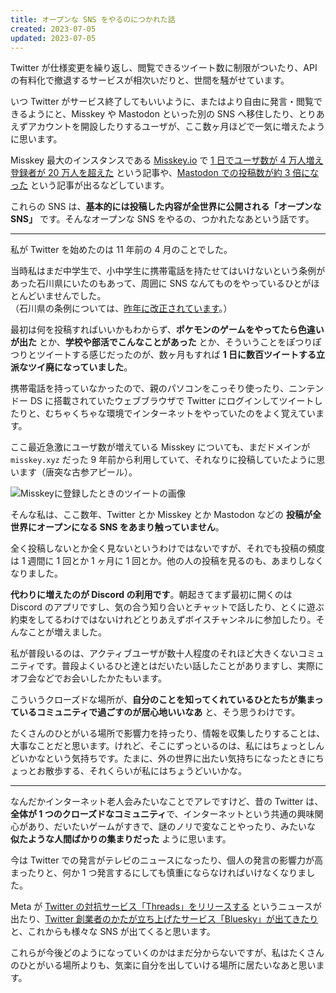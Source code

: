```yaml
---
title: オープンな SNS をやるのにつかれた話
created: 2023-07-05
updated: 2023-07-05
---
```


Twitter が仕様変更を繰り返し、閲覧できるツイート数に制限がついたり、API の有料化で撤退するサービスが相次いだりと、世間を騒がせています。

いつ Twitter がサービス終了してもいいように、またはより自由に発言・閲覧できるようにと、Misskey や Mastodon といった別の SNS へ移住したり、とりあえずアカウントを開設したりするユーザが、ここ数ヶ月ほどで一気に増えたように思います。

Misskey 最大のインスタンスである [Misskey.io](https://misskey.io/) で [1 日でユーザ数が 4 万人増え登録者が 20 万人を超えた](https://www.itmedia.co.jp/news/articles/2307/04/news108.html) という記事や、[Mastodon での投稿数が約 3 倍になった](https://www.itmedia.co.jp/news/articles/2307/04/news073.html) という記事が出るなどしています。

これらの SNS は、**基本的には投稿した内容が全世界に公開される「オープンな SNS」** です。そんなオープンな SNS をやるの、つかれたなあという話です。

---

私が Twitter を始めたのは 11 年前の 4 月のことでした。

当時私はまだ中学生で、小中学生に携帯電話を持たせてはいけないという条例があった石川県にいたのもあって、周囲に SNS なんてものをやっているひとがほとんどいませんでした。  
（石川県の条例については、[昨年に改正されています](https://www.pref.ishikawa.lg.jp/gikai/kaikaku/kodomojourei.html)。）

最初は何を投稿すればいいかもわからず、**ポケモンのゲームをやってたら色違いが出た** とか、**学校や部活でこんなことがあった** とか、そういうことをぽつりぽつりとツイートする感じだったのが、数ヶ月もすれば **1 日に数百ツイートする立派なツイ廃になっていました**。

携帯電話を持っていなかったので、親のパソコンをこっそり使ったり、ニンテンドー DS に搭載されていたウェブブラウザで Twitter にログインしてツイートしたりと、むちゃくちゃな環境でインターネットをやっていたのをよく覚えています。

ここ最近急激にユーザ数が増えている Misskey についても、まだドメインが `misskey.xyz` だった 9 年前から利用していて、それなりに投稿していたように思います（唐突な古参アピール）。

![Misskeyに登録したときのツイートの画像](ce142bb4-e722-4ecf-7ed2-9b7c33186500)

そんな私は、ここ数年、Twitter とか Misskey とか Mastodon などの **投稿が全世界にオープンになる SNS をあまり触っていません**。

全く投稿しないとか全く見ないというわけではないですが、それでも投稿の頻度は 1 週間に 1 回とか 1 ヶ月に 1 回とか。他の人の投稿を見るのも、あまりしなくなりました。

**代わりに増えたのが Discord の利用です**。朝起きてまず最初に開くのは Discord のアプリですし、気の合う知り合いとチャットで話したり、とくに遊ぶ約束をしてるわけではないけれどとりあえずボイスチャンネルに参加したり。そんなことが増えました。

私が普段いるのは、アクティブユーザが数十人程度のそれほど大きくないコミュニティです。普段よくいるひと達とはだいたい話したことがありますし、実際にオフ会などでお会いしたかたもいます。

こういうクローズドな場所が、**自分のことを知ってくれているひとたちが集まっているコミュニティで過ごすのが居心地いいなあ** と、そう思うわけです。

たくさんのひとがいる場所で影響力を持ったり、情報を収集したりすることは、大事なことだと思います。けれど、そこにずっといるのは、私にはちょっとしんどいかなという気持ちです。たまに、外の世界に出たい気持ちになったときにちょっとお散歩する、それくらいが私にはちょうどいいかな。

---

なんだかインターネット老人会みたいなことでアレですけど、昔の Twitter は、**全体が 1 つのクローズドなコミュニティ**で、インターネットという共通の興味関心があり、だいたいゲームがすきで、謎のノリで変なことやったり、みたいな **似たような人間ばかりの集まりだった** ように思います。

今は Twitter での発言がテレビのニュースになったり、個人の発言の影響力が高まったりと、何か 1 つ発言するにしても慎重にならなければいけなくなりました。

Meta が [Twitter の対抗サービス「Threads」をリリースする](https://pc.watch.impress.co.jp/docs/news/1513600.html) というニュースが出たり、[Twitter 創業者のかたが立ち上げたサービス「Bluesky」が出てきたり](https://gigazine.net/news/20221025-at-protocol-bluesky-social/) と、これからも様々な SNS が出てくると思います。

これらが今後どのようになっていくのかはまだ分からないですが、私はたくさんのひとがいる場所よりも、気楽に自分を出していける場所に居たいなあと思います。
